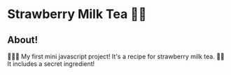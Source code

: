 # Strawberry Milk Tea 🍓🧋

## About!
👩🏻‍💻 My first mini javascript project! It's a recipe for strawberry milk tea.
🤫🍵 It includes a secret ingredient!

